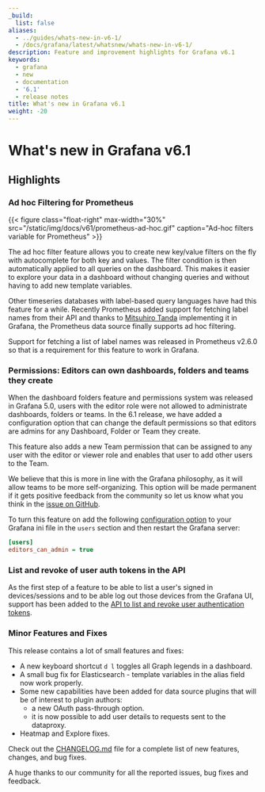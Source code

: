 ```yaml
---
_build:
  list: false
aliases:
  - ../guides/whats-new-in-v6-1/
  - /docs/grafana/latest/whatsnew/whats-new-in-v6-1/
description: Feature and improvement highlights for Grafana v6.1
keywords:
  - grafana
  - new
  - documentation
  - '6.1'
  - release notes
title: What's new in Grafana v6.1
weight: -20
---
```


# What's new in Grafana v6.1

## Highlights

### Ad hoc Filtering for Prometheus

{{< figure class="float-right"  max-width="30%" src="/static/img/docs/v61/prometheus-ad-hoc.gif" caption="Ad-hoc filters variable for Prometheus" >}}

The ad hoc filter feature allows you to create new key/value filters on the fly with autocomplete for both key and values. The filter condition is then automatically applied to all queries on the dashboard. This makes it easier to explore your data in a dashboard without changing queries and without having to add new template variables.

Other timeseries databases with label-based query languages have had this feature for a while. Recently Prometheus added support for fetching label names from their API and thanks to [Mitsuhiro Tanda](https://github.com/mtanda) implementing it in Grafana, the Prometheus data source finally supports ad hoc filtering.

Support for fetching a list of label names was released in Prometheus v2.6.0 so that is a requirement for this feature to work in Grafana.

### Permissions: Editors can own dashboards, folders and teams they create

When the dashboard folders feature and permissions system was released in Grafana 5.0, users with the editor role were not allowed to administrate dashboards, folders or teams. In the 6.1 release, we have added a configuration option that can change the default permissions so that editors are admins for any Dashboard, Folder or Team they create.

This feature also adds a new Team permission that can be assigned to any user with the editor or viewer role and enables that user to add other users to the Team.

We believe that this is more in line with the Grafana philosophy, as it will allow teams to be more self-organizing. This option will be made permanent if it gets positive feedback from the community so let us know what you think in the [issue on GitHub](https://github.com/grafana/grafana/issues/15590).

To turn this feature on add the following [configuration option](/administration/configuration/#editors-can-admin) to your Grafana ini file in the `users` section and then restart the Grafana server:

```ini
[users]
editors_can_admin = true
```

### List and revoke of user auth tokens in the API

As the first step of a feature to be able to list a user's signed in devices/sessions and to be able log out those devices from the Grafana UI, support has been added to the [API to list and revoke user authentication tokens](/http_api/admin/#auth-tokens-for-user).

### Minor Features and Fixes

This release contains a lot of small features and fixes:

- A new keyboard shortcut `d l` toggles all Graph legends in a dashboard.
- A small bug fix for Elasticsearch - template variables in the alias field now work properly.
- Some new capabilities have been added for data source plugins that will be of interest to plugin authors:
  - a new OAuth pass-through option.
  - it is now possible to add user details to requests sent to the dataproxy.
- Heatmap and Explore fixes.

Check out the [CHANGELOG.md](https://github.com/grafana/grafana/blob/master/CHANGELOG.md) file for a complete list of new features, changes, and bug fixes.

A huge thanks to our community for all the reported issues, bug fixes and feedback.
